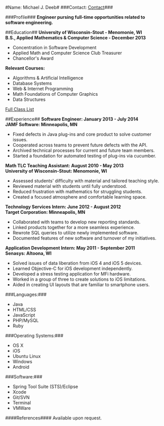 #Name: Michael J. Deeb#
###Contact: [Contact](/contact.html)###


###Profile###
**Engineer pursing full-time opportunities related to software engineering.**

##Education##
**University of Wisconsin-Stout - Menomonie, WI**  
**B.S., Applied Mathematics & Computer Science - December 2013**

- Concentration in Software Development
- Applied Math and Computer Science Club Treasurer
- Chancellor's Award  

**Relevant Courses:**

- Algorithms & Artificial Intelligence
- Database Systems
- Web & Internet Programming
- Math Foundations of Computer Graphics
- Data Structures

[Full Class List](/class-list.html)

##Experience##
**Software Engineer: January 2013 - July 2014**  
**JAMF Software: Minneapolis, MN**

- Fixed defects in Java plug-ins and core product to solve customer issues.
- Cooperated across teams to prevent future defects with the API.
- Archived technical processes for current and future team members.
- Started a foundation for automated testing of plug-ins via cucumber.

**Math TLC Teaching Assistant: August 2010 - May 2013**  
**University of Wisconsin-Stout: Menomonie, WI**

- Assessed students' difficulty with material and tailored teaching style.
- Reviewed material with students until fully understood.
- Reduced frustration with mathematics for struggling students.
- Created a focused atmosphere and comfortable learning space.

**Technology Services Intern: June 2012 - August 2012**  
**Target Corporation: Minneapolis, MN**

- Collaborated with teams to develop new reporting standards.
- Linked products together for a more seamless experience.
- Rewrote SQL queries to utilize newly implemented software.
- Documented features of new software and turnover of my initiatives.

**Application Development Intern: May 2011 - September 2011**  
**Senasys: Altoona, WI**

- Solved issues of data liberation from iOS 4 and iOS 5 devices.
- Learned Objective-C for iOS development independently.
- Developed a stress testing application for MFi hardware.
- Worked in a group of three to create solutions to iOS limitations.
- Aided in creating UI layouts that are familiar to smartphone users.

###Languages:###
- Java
- HTML/CSS
- JavaScript
- PHP/MySQL
- Ruby

###Operating Systems:###
- OS X
- iOS
- Ubuntu Linux
- Windows
- Android

###Software:###
- Spring Tool Suite (STS)/Eclipse
- Xcode
- Git/SVN
- Terminal
- VMWare

####References####
Available upon request.

